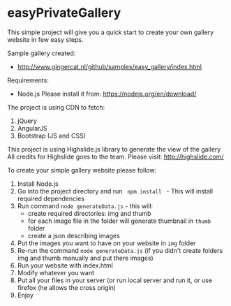 # easyPrivateGallery
This simple project will give you a quick start to create your own gallery website in few easy steps.

Sample gallery created:
- http://www.gingercat.nl/github/samples/easy_gallery/index.html

Requirements:
- Node.js
Please install it from: https://nodejs.org/en/download/

The project is using CDN to fetch:
1. jQuery
2. AngularJS
3. Bootstrap (JS and CSS)

This project is using Highslide.js library to generate the view of the gallery
All credits for Highslide goes to the team.
Please visit: http://highslide.com/

To create your simple gallery website please follow:
1. Install Node.js
2. Go into the project directory and run <code> npm install </code> - This will install required dependencies
3. Run command <code>node generateData.js</code> - this will:
    - create required directories: img and thumb
    - for each image file in the folder will generate thumbnail in <code>thumb</code> folder
    - create a json describing images
4. Put the images you want to have on your website in <code>img</code> folder
5. Re-run the command <code>node generateData.js</code> (if you didn't create folders img and thumb manually and put there images)
6. Run your website with index.html
7. Modify whatever you want
8. Put all your files in your server (or run local server and run it, or use firefox (he allows the cross origin)
9. Enjoy
